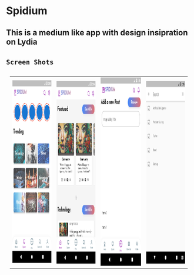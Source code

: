 # Spidium

## This is a medium like app with design insipration on Lydia

## `Screen Shots`

<table style="padding:10px">
  <tr>
    <td>
         <img src="./Scshot/explore.png"  alt="1" width = 279px height = 496px ></td>

 <td><img src="./Scshot/home.png" align="right" alt="2" width = 279px height = 496px></td>
   <td><img src="./Scshot/post.png" alt="3" width = 288px height = 512px></td>

   <td><img src="./Scshot/search.png" align="right" alt="4" width =  279px height = 496px></td>
  </tr>
</table>


